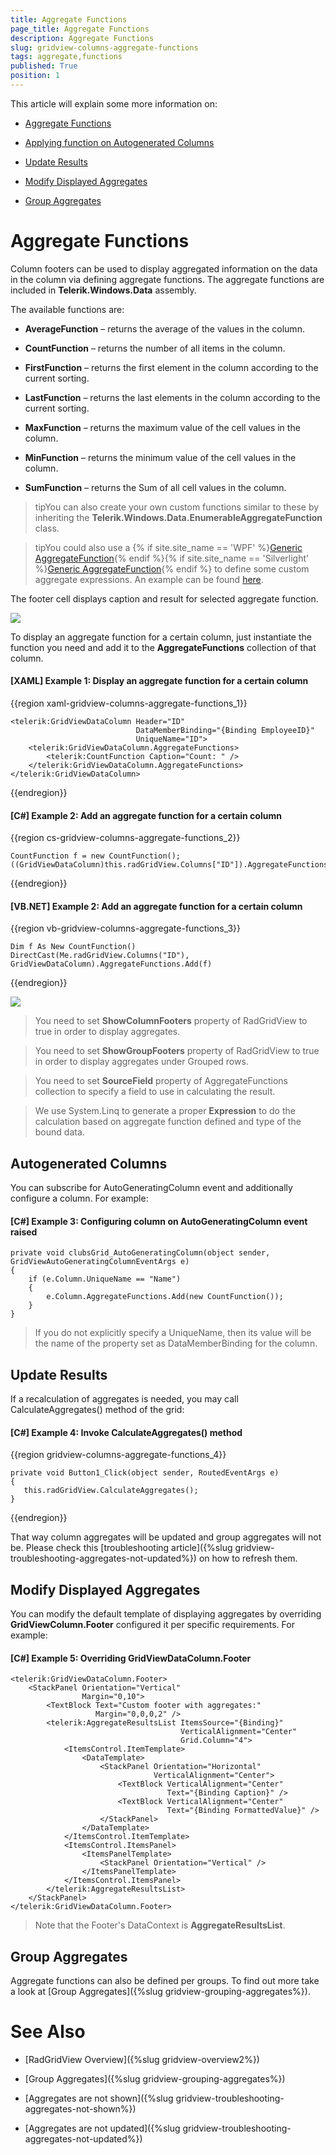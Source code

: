 ```yaml
---
title: Aggregate Functions
page_title: Aggregate Functions
description: Aggregate Functions
slug: gridview-columns-aggregate-functions
tags: aggregate,functions
published: True
position: 1
---
```


This article will explain some more information on:

* [Aggregate Functions](#aggregate-functions)

* [Applying function on Autogenerated Columns](#autogenerated-columns)

* [Update Results](#update-results)

* [Modify Displayed Aggregates](#modify-displayed-aggregates)

* [Group Aggregates](#group-aggregates)
 
# Aggregate Functions

Column footers can be used to display aggregated information on the data in the column via defining aggregate functions. The aggregate functions are included in __Telerik.Windows.Data__ assembly.

The available functions are:

* __AverageFunction__ – returns the average of the values in the column. 

* __CountFunction__ – returns the number of all items in the column. 

* __FirstFunction__ – returns the first element in the column according to the current sorting. 

* __LastFunction__ – returns the last elements in the column according to the current sorting. 

* __MaxFunction__ – returns the maximum value of the cell values in the column. 

* __MinFunction__ – returns the minimum value of the cell values in the column. 

* __SumFunction__ – returns the Sum of all cell values in the column. 

>tipYou can also create your own custom functions similar to these by inheriting the __Telerik.Windows.Data.EnumerableAggregateFunction__ class.

>tipYou could also use a {% if site.site_name == 'WPF' %}[Generic AggregateFunction](http://docs.telerik.com/devtools/wpf/api/html/t_telerik_windows_data_aggregatefunction_2.htm){% endif %}{% if site.site_name == 'Silverlight' %}[Generic AggregateFunction](http://docs.telerik.com/devtools/silverlight/api/html/t_telerik_windows_data_aggregatefunction_2.htm){% endif %} to define some custom aggregate expressions. An example can be found [here](http://demos.telerik.com/silverlight/#GridView/CustomAggregates).

The footer cell displays caption and result for selected aggregate function.

![](images/RadGridView_Aggregate_Functions.png)

To display an aggregate function for a certain column, just instantiate the function you need and add it to the __AggregateFunctions__ collection of that column.

#### [XAML] Example 1: Display an aggregate function for a certain column

{{region xaml-gridview-columns-aggregate-functions_1}}

	<telerik:GridViewDataColumn Header="ID"
                                DataMemberBinding="{Binding EmployeeID}"
                                UniqueName="ID">
		<telerik:GridViewDataColumn.AggregateFunctions>
			<telerik:CountFunction Caption="Count: " />
		</telerik:GridViewDataColumn.AggregateFunctions>
	</telerik:GridViewDataColumn>
{{endregion}}

#### [C#] Example 2: Add an aggregate function for a certain column

{{region cs-gridview-columns-aggregate-functions_2}}

	CountFunction f = new CountFunction();
	((GridViewDataColumn)this.radGridView.Columns["ID"]).AggregateFunctions.Add(f);
{{endregion}}

#### [VB.NET] Example 2: Add an aggregate function for a certain column

{{region vb-gridview-columns-aggregate-functions_3}}

	Dim f As New CountFunction()
	DirectCast(Me.radGridView.Columns("ID"), GridViewDataColumn).AggregateFunctions.Add(f)
{{endregion}}

![](images/RadGridView_Aggregate_Functions_010.png)

>You need to set __ShowColumnFooters__ property of RadGridView to true in order to display aggregates.
            
>You need to set __ShowGroupFooters__ property of RadGridView to true in order to display aggregates under Grouped rows.
            
>You need to set __SourceField__ property of AggregateFunctions collection to specify a field to use in calculating the result.
            
>We use System.Linq to generate a proper __Expression__ to do the calculation based on aggregate function defined and type of the bound data.

## Autogenerated Columns

You can subscribe for AutoGeneratingColumn event and additionally configure a column.
For example:
#### [C#] Example 3: Configuring column on AutoGeneratingColumn event raised
	private void clubsGrid_AutoGeneratingColumn(object sender, GridViewAutoGeneratingColumnEventArgs e)
	{
	    if (e.Column.UniqueName == "Name")
	    {
	        e.Column.AggregateFunctions.Add(new CountFunction());
	    }
	}

>If you do not explicitly specify a UniqueName, then its value will be the name of the property set as DataMemberBinding for the column.

## Update Results      
    
If a recalculation of aggregates is needed, you may call CalculateAggregates() method of the grid:

#### [C#] Example 4: Invoke CalculateAggregates() method

{{region gridview-columns-aggregate-functions_4}}

	private void Button1_Click(object sender, RoutedEventArgs e)
	{
	   this.radGridView.CalculateAggregates();
	}
{{endregion}}

That way column aggregates will be updated and group aggregates will not be. Please check this [troubleshooting article]({%slug gridview-troubleshooting-aggregates-not-updated%}) on how to refresh them.

## Modify Displayed Aggregates

You can modify the default template of displaying aggregates by overriding __GridViewColumn.Footer__ configured it per specific requirements.
For example:

#### [C#] Example 5: Overriding GridViewDataColumn.Footer
	<telerik:GridViewDataColumn.Footer>
		<StackPanel Orientation="Vertical"
					Margin="0,10">
			<TextBlock Text="Custom footer with aggregates:"
					   Margin="0,0,0,2" />
			<telerik:AggregateResultsList ItemsSource="{Binding}"
										  VerticalAlignment="Center"
										  Grid.Column="4">
				<ItemsControl.ItemTemplate>
					<DataTemplate>
						<StackPanel Orientation="Horizontal"
									VerticalAlignment="Center">
							<TextBlock VerticalAlignment="Center"
									   Text="{Binding Caption}" />
							<TextBlock VerticalAlignment="Center"
									   Text="{Binding FormattedValue}" />
						</StackPanel>
					</DataTemplate>
				</ItemsControl.ItemTemplate>
				<ItemsControl.ItemsPanel>
					<ItemsPanelTemplate>
						<StackPanel Orientation="Vertical" />
					</ItemsPanelTemplate>
				</ItemsControl.ItemsPanel>
			</telerik:AggregateResultsList>
		</StackPanel>
	</telerik:GridViewDataColumn.Footer>

>Note that the Footer's DataContext is __AggregateResultsList__.

## Group Aggregates
        
Aggregate functions can also be defined per groups. To find out more take a look at [Group Aggregates]({%slug gridview-grouping-aggregates%}).

# See Also

 * [RadGridView Overview]({%slug gridview-overview2%})

 * [Group Aggregates]({%slug gridview-grouping-aggregates%})

 * [Aggregates are not shown]({%slug gridview-troubleshooting-aggregates-not-shown%})

 * [Aggregates are not updated]({%slug gridview-troubleshooting-aggregates-not-updated%})
